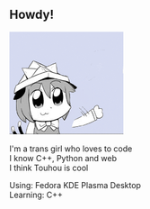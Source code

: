 ## Howdy!
![chen waving](chenwave.gif)

I'm a trans girl who loves to code<br>
I know C++, Python and web<br>
I think Touhou is cool

Using: Fedora KDE Plasma Desktop<br>
Learning: C++
